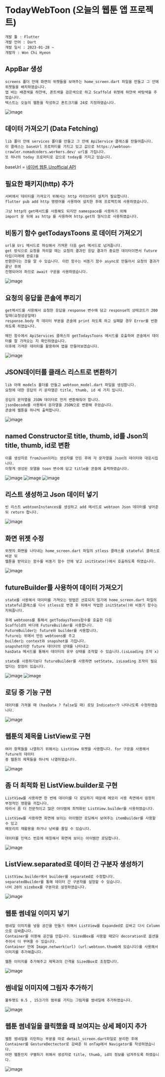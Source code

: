 # TodayWebToon (오늘의 웹툰 앱 프로젝트)

```
개발 툴 : Flutter
개발 언어 : Dart
개발 일시 : 2023-01-28 ~
개발자 : Won Chi Hyeon
```

## AppBar 생성
```
screens 폴더 안에 화면의 위젯들을 보여주는 home_screen.dart 파일을 만들고 그 안에 위젯들을 배치하였습니다.
앱 바는 배경색을 하얀색, 폰트색을 검은색으로 하고 Scaffold 위젯에 하얀색 바탕색을 주었습니다.
텍스트는 오늘의 웹툰을 작성하고 폰트크기를 24로 지정하였습니다.
```
![image](https://user-images.githubusercontent.com/58906858/215239472-96d910a7-6e45-4c06-ae5b-0cd9c7b7bd37.png)

## 데이터 가져오기 (Data Fetching)
```
lib 폴더 안에 services 폴더를 만들고 그 안에 ApiService 클래스를 만들어줍니다.
이 클래스는 baseUrl 프로퍼티를 가지고 있고 값으로 https://webtoon-crawler.nomadcoders.workers.dev/ url을 가집니다.
또 하나의 today 프로퍼티로 값으로 today를 가지고 있습니다.
```
baseUrl = [네이버 웹툰 Unofficial API](https://webtoon-crawler.nomadcoders.workers.dev/)

## 필요한 패키지(http) 추가
```
서버에서 데이터를 가져오기 위해서는 http 라이브러리 설치가 필요합니다.
flutter pub add http 명령어를 사용하여 설치한 후에 프로젝트에 사용하였습니다.

그냥 http의 get메서드를 사용해도 되지만 namespace를 사용하기 위해 
import 문 뒤에 as http 를 사용하여 http.get의 형식으로 사용하였습니다.
```

## 비동기 함수 getTodaysToons 로 데이터 가져오기
```
url을 Uri 메서드로 파싱해서 가져온 다음 get 메서드로 넘겨줍니다.
get 방식으로 요청을 처리할 때는 요청의 결과인 응답 결과가 중요한 데이터이면서 future타입(미래에 완료)을
반환한다는 것을 알 수 있습니다. 이런 함수는 비동기 함수 async로 만들어서 요청의 결과가 끝난 후에
진행되어야 하므로 await 구문을 사용하였습니다.
```
![image](https://user-images.githubusercontent.com/58906858/215240400-1bfa6fac-4969-4a9e-aa25-65e4b90efee1.png)

## 요청의 응답을 콘솔에 뿌리기
```
get메서드를 사용해서 요청한 응답을 response 변수에 담고 response의 상태코드가 200일때(요청성공일때)
response.body 즉 데이터 부분을 콘솔에 print 하도록 하고 실패할 경우 Error를 반환하도록 하였습니다.

메인 함수에서 ApiServices 클래스의 getTodaysToons 메서드를 호출하여 콘솔에서 데이터를 잘 가져오는 지 확인하였습니다.
이후에 가져온 데이터를 활용하여 앱을 만들어보겠습니다.
```
![image](https://user-images.githubusercontent.com/58906858/215240962-54f49cec-c5a0-4368-84d6-aa17ad12f983.png)

## JSON데이터를 클래스 리스트로 변환하기
```
lib 아래 models 폴더를 만들고 webtoon_model.dart 파일을 생성합니다.
요청에 대한 응답의 키 문자열은 title, thumb, id 세 가지 입니다.

응답의 문자열을 JSON 데이터로 먼저 변환해줘야 합니다.
jsonDecode를 사용해서 문자열을 JSON으로 변환해 주었습니다.
콘솔에 웹툰을 하나씩 출력합니다.
```
![image](https://user-images.githubusercontent.com/58906858/215299805-2286e3ec-7ad8-43ac-8e26-35c778a18425.png)

## named Constructor로 title, thumb, id를 Json의 title, thumb, id로 변환
```
이름 생성자로 fromJson이라는 생성자를 만든 후에 각 문자열을 Json의 데이터와 대응시킵니다.
이렇게 생성된 모델을 toon 변수에 담고 title을 콘솔에 출력하였습니다.
```
![image](https://user-images.githubusercontent.com/58906858/215300224-61e1aeb9-8019-42e2-a5cf-0b11d1ff4581.png)
![image](https://user-images.githubusercontent.com/58906858/215300215-06b84453-67fd-4777-96b3-528e3544203b.png)
![image](https://user-images.githubusercontent.com/58906858/215300243-b9a95d24-d74d-4a1e-a0f7-bee8700400c8.png)

## 리스트 생성하고 Json 데이터 넣기
```
빈 리스트 webtoonInstances를 생성하고 add 메서드로 webtoon Json 데이터를 넣어준 뒤 return 합니다.
```
![image](https://user-images.githubusercontent.com/58906858/215301606-305e8558-6ae6-4d27-96b5-0c40822efdad.png)

## 화면 위젯 수정
```
위젯의 화면을 나타내는 home_screen.dart 파일의 stless 클래스를 stateful 클래스로 바꾼 뒤
웹툰을 받아오는 함수를 비동기 함수 안에 넣고 initState()에서 호출하도록 하였습니다.
```
![image](https://user-images.githubusercontent.com/58906858/215302220-7e1c6dbe-148b-4dff-b151-f756e16e77f0.png)

## futureBuilder를 사용하여 데이터 가져오기
```
state를 사용해서 데이터를 가져오는 방법은 선호되지 않기에 home_screen.dart 파일의
stateful클래스를 다시 stless로 변경 후 위에서 작업한 initState()와 비동기 함수는 지워줍니다.

후에 webtoons를 통해서 getTodaysToons함수를 호출한 다음 
Scaffold의 바디에 FutureBuilder를 사용합니다.
FutureBuilder는 future와 builder를 사용합니다.
future는 위에서 만든 webtoons를 주고
builder는 context와 snapshot을 가집니다.
snapshot이란 future 데이터의 상태를 나타내고 
hasData 메서드를 통해서 데이터의 유무 상태를 조작할 수 있습니다.(isLoading 조작 x)

state를 사용하기보다 futureBuilder를 사용하면 setState, isLoading 조작이 필요업다는 장점이 있습니다.
```
![image](https://user-images.githubusercontent.com/58906858/215302741-0d32ba51-e57c-4de0-b4df-d063ae9755d2.png)
![image](https://user-images.githubusercontent.com/58906858/215302862-45b15572-803d-45c1-9498-a825d9bbcb23.png)

## 로딩 중 기능 구현
```
데이터를 가져올 때 (hasData ? false일 때) 로딩 Indicator가 나타나도록 수정하였습니다.
```
![image](https://user-images.githubusercontent.com/58906858/215406265-523de24d-292a-4794-88b2-6962abd4269d.png)

## 웹툰의 제목을 ListView로 구현
```
여러 항목들을 나열하기 위해서는 ListView 위젯을 사용합니다. for 구문을 사용해서 future의 데이터
중 웹툰의 제목들을 하나씩 나열하였습니다.
```
![image](https://user-images.githubusercontent.com/58906858/215407432-7f6cd6f2-e94a-4147-aa3b-353f4682fdf8.png)

## 좀 더 최적화 된 ListView.builder로 구현
```
ListView를 사용하면 한 번에 데이터를 다 로딩하기 때문에 메모리 사용 측면에서 굉장히 부정적인 영향을 끼칩니다.
따라서 좀 더 전문적이고 많은 아이템에 최적화된 ListView.builder를 사용하였습니다.

ListView를 사용하면 화면에 보이는 아이템만 로딩해서 보여주는 itemBuilder를 사용할 수 있고 
메모리의 재활용을 하거나 낭비를 줄일 수 있습니다.

데이터를 인덱스 번호에 매칭해서 화면에 보이는 아이템만 로딩합니다.
```
![image](https://user-images.githubusercontent.com/58906858/215409841-e950ef0d-fb5e-4bbf-b58c-2fca157d4ec7.png)

## ListView.separated로 데이터 간 구분자 생성하기
```
ListView.builder에서 builder를 separated로 수정합니다.
separatedBuilder를 통해 데이터 간 구분자를 설정할 수 있습니다.
너비 20의 sizebox를 구분자로 설정하였습니다. 
```
![image](https://user-images.githubusercontent.com/58906858/215411209-fe010008-f734-43c3-9eb8-0d22d8b17f40.png)

## 웹툰 썸네일 이미지 넣기
```
썸네일 이미지를 넣을 공간을 만들기 위해서 ListView를 Expanded로 감싸고 다시 Column으로 감싸줍니다.
Container를 이용해 공간을 만듭니다. SizedBox를 사용할 때모다 decoration로 옵션을 주어서 더 꾸며줄 수 있습니다.
Container 안에 Image.network(url) (url:webtoon.thumb에 있습니다)를 사용해서 이미지를 추가해줍니다.

웹툰 이미지를 추가해주고 제목과의 간격을 SizedBox로 조정합니다.
```
![image](https://user-images.githubusercontent.com/58906858/215418082-ee0fc9c1-c48b-4503-915e-92612f2082a8.png)

## 썸네일 이미지에 그림자 추가하기
```
불투명도 0.5 , 15크기의 범위를 가지는 그림자를 썸네일에 추가하였습니다.
```
![image](https://user-images.githubusercontent.com/58906858/215636722-e1e9ddee-7def-41f8-94ab-bffb1c11c220.png)

## 웹툰 썸네일을 클릭했을 때 보여지는 상세 페이지 추가
```
웹툰 썸네일을 리턴하는 부분을 따로 detail_screen.dart파일로 분리한 후에
Container를 GestureDectector로 감싸준 뒤 onTap에서 Navigator를 작성하였습니다.
어떤 웹툰인지 구별하기 위해서 생성자로 title, thumb, id의 정보를 넘겨주도록 하였습니다.
```
![image](https://user-images.githubusercontent.com/58906858/215641356-71ecc2b8-dfae-4f39-bb8a-623704dd9ac9.png)
